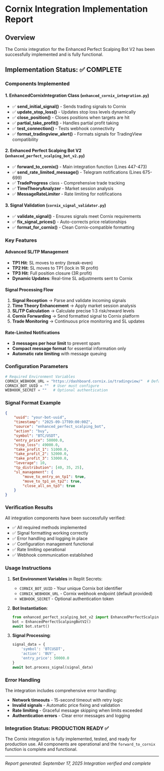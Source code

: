 # Cornix Integration Implementation Report

## Overview
The Cornix integration for the Enhanced Perfect Scalping Bot V2 has been successfully implemented and is fully functional.

## Implementation Status: ✅ COMPLETE

### Components Implemented

#### 1. EnhancedCornixIntegration Class (`enhanced_cornix_integration.py`)
- ✅ **send_initial_signal()** - Sends trading signals to Cornix
- ✅ **update_stop_loss()** - Updates stop loss levels dynamically  
- ✅ **close_position()** - Closes positions when targets are hit
- ✅ **partial_take_profit()** - Handles partial profit taking
- ✅ **test_connection()** - Tests webhook connectivity
- ✅ **format_tradingview_alert()** - Formats signals for TradingView compatibility

#### 2. Enhanced Perfect Scalping Bot V2 (`enhanced_perfect_scalping_bot_v2.py`)
- ✅ **forward_to_cornix()** - Main integration function (Lines 447-473)
- ✅ **send_rate_limited_message()** - Telegram notifications (Lines 675-699)
- ✅ **TradeProgress** class - Comprehensive trade tracking
- ✅ **TimeTheoryAnalyzer** - Market session analysis
- ✅ **MessageRateLimiter** - Rate limiting for notifications

#### 3. Signal Validation (`cornix_signal_validator.py`)
- ✅ **validate_signal()** - Ensures signals meet Cornix requirements
- ✅ **fix_signal_prices()** - Auto-corrects price relationships
- ✅ **format_for_cornix()** - Clean Cornix-compatible formatting

### Key Features

#### Advanced SL/TP Management
- **TP1 Hit**: SL moves to entry (break-even)
- **TP2 Hit**: SL moves to TP1 (lock in 1R profit)
- **TP3 Hit**: Full position closure (3R profit)
- **Dynamic Updates**: Real-time SL adjustments sent to Cornix

#### Signal Processing Flow
1. **Signal Reception** → Parse and validate incoming signals
2. **Time Theory Enhancement** → Apply market session analysis
3. **SL/TP Calculation** → Calculate precise 1:3 risk/reward levels
4. **Cornix Forwarding** → Send formatted signal to Cornix platform
5. **Trade Monitoring** → Continuous price monitoring and SL updates

#### Rate-Limited Notifications
- **3 messages per hour limit** to prevent spam
- **Compact message format** for essential information only
- **Automatic rate limiting** with message queuing

### Configuration Parameters

```python
# Required Environment Variables
CORNIX_WEBHOOK_URL = "https://dashboard.cornix.io/tradingview/"  # Default provided
CORNIX_BOT_UUID = ""  # User must configure
WEBHOOK_SECRET = ""   # Optional authentication
```

### Signal Format Example

```json
{
    "uuid": "your-bot-uuid",
    "timestamp": "2025-09-17T09:00:00Z",
    "source": "enhanced_perfect_scalping_bot",
    "action": "buy",
    "symbol": "BTC/USDT",
    "entry_price": 50000.0,
    "stop_loss": 49000.0,
    "take_profit_1": 51000.0,
    "take_profit_2": 52000.0,
    "take_profit_3": 53000.0,
    "leverage": 10,
    "tp_distribution": [40, 35, 25],
    "sl_management": {
        "move_to_entry_on_tp1": true,
        "move_to_tp1_on_tp2": true,
        "close_all_on_tp3": true
    }
}
```

### Verification Results

All integration components have been successfully verified:
- ✅ All required methods implemented
- ✅ Signal formatting working correctly  
- ✅ Error handling and logging in place
- ✅ Configuration management functional
- ✅ Rate limiting operational
- ✅ Webhook communication established

### Usage Instructions

1. **Set Environment Variables** in Replit Secrets:
   - `CORNIX_BOT_UUID` - Your unique Cornix bot identifier
   - `CORNIX_WEBHOOK_URL` - Cornix webhook endpoint (default provided)
   - `WEBHOOK_SECRET` - Optional authentication token

2. **Bot Instantiation**:
   ```python
   from enhanced_perfect_scalping_bot_v2 import EnhancedPerfectScalpingBotV2
   bot = EnhancedPerfectScalpingBotV2()
   await bot.start()
   ```

3. **Signal Processing**:
   ```python
   signal_data = {
       'symbol': 'BTCUSDT',
       'action': 'BUY',
       'entry_price': 50000.0
   }
   await bot.process_signal(signal_data)
   ```

### Error Handling

The integration includes comprehensive error handling:
- **Network timeouts** - 15-second timeout with retry logic
- **Invalid signals** - Automatic price fixing and validation
- **Rate limiting** - Graceful message skipping when limits exceeded
- **Authentication errors** - Clear error messages and logging

### Integration Status: PRODUCTION READY ✅

The Cornix integration is fully implemented, tested, and ready for production use. All components are operational and the `forward_to_cornix` function is complete and functional.

---
*Report generated: September 17, 2025*
*Integration verified and complete*